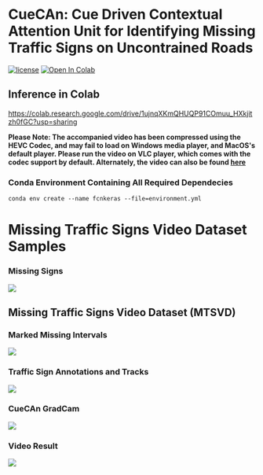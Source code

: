 # CueCAn: Cue Driven Contextual Attention Unit for Identifying Missing Traffic Signs on Uncontrained Roads
[![license](https://img.shields.io/github/license/mashape/apistatus.svg)](LICENSE)
[![Open In Colab](https://colab.research.google.com/assets/colab-badge.svg)](https://colab.research.google.com/drive/1ujnqXKmQHUQP91COmuu_HXkjitzh0fGC?usp=sharing)

## Inference in Colab

https://colab.research.google.com/drive/1ujnqXKmQHUQP91COmuu_HXkjitzh0fGC?usp=sharing

<b>Please Note: The accompanied video has been compressed using the HEVC Codec, and may fail to load on Windows media player, and MacOS's default player. Please run the video on VLC player, which comes with the codec support by default. Alternately, the video can also be found [here](https://youtu.be/4ddlGOkUFKU)</b>

### Conda Environment Containing All Required Dependecies

`conda env create --name fcnkeras --file=environment.yml`

# Missing Traffic Signs Video Dataset Samples

### Missing Signs

![](https://github.com/iHubData-Mobility/public-CueCAn/blob/main/media/gifs/missing_samples.gif)

## Missing Traffic Signs Video Dataset (MTSVD) 

### Marked Missing Intervals

![](https://github.com/iHubData-Mobility/public-CueCAn/blob/main/media/gifs/missingmarked.gif)

### Traffic Sign Annotations and Tracks

![](https://github.com/iHubData-Mobility/public-CueCAn/blob/main/media/gifs/annotations.gif)

### CueCAn GradCam

![](https://github.com/iHubData-Mobility/public-CueCAn/blob/main/media/gifs/gradcam.gif)

### Video Result

![](https://github.com/iHubData-Mobility/public-CueCAn/blob/main/media/gifs/realtime.gif)




